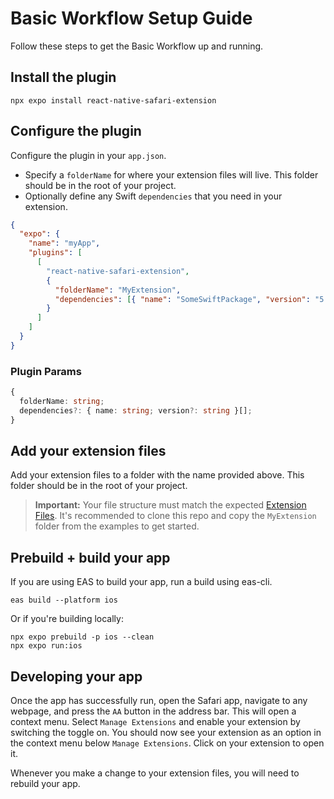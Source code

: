 # Basic Workflow Setup Guide

Follow these steps to get the Basic Workflow up and running.

## Install the plugin

```console
npx expo install react-native-safari-extension
```

## Configure the plugin

Configure the plugin in your `app.json`.

- Specify a `folderName` for where your extension files will live. This folder should be in the root of your project.
- Optionally define any Swift `dependencies` that you need in your extension.

```json
{
  "expo": {
    "name": "myApp",
    "plugins": [
      [
        "react-native-safari-extension",
        {
          "folderName": "MyExtension",
          "dependencies": [{ "name": "SomeSwiftPackage", "version": "5.4.3" }]
        }
      ]
    ]
  }
}
```

### Plugin Params

```ts
{
  folderName: string;
  dependencies?: { name: string; version?: string }[];
}
```

## Add your extension files

Add your extension files to a folder with the name provided above. This folder should be in the root of your project.

> **Important:** Your file structure must match the expected [Extension Files](./ExtensionFiles.md). It's recommended to clone this repo and copy the `MyExtension` folder from the examples to get started.

## Prebuild + build your app

If you are using EAS to build your app, run a build using eas-cli.

```console
eas build --platform ios
```

Or if you're building locally:

```console
npx expo prebuild -p ios --clean
npx expo run:ios
```

## Developing your app

Once the app has successfully run, open the Safari app, navigate to any webpage, and press the `AA` button in the address bar. This will open a context menu. Select `Manage Extensions` and enable your extension by switching the toggle on. You should now see your extension as an option in the context menu below `Manage Extensions`. Click on your extension to open it.

Whenever you make a change to your extension files, you will need to rebuild your app.
